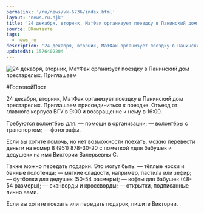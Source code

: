 ```yaml
---
permalink: '/ru/news/vk-6736/index.html'
layout: 'news.ru.njk'
title: '24 декабря, вторник, МатФак организует поездку в Панинский дом престарелых.'
source: ВКонтакте
tags:
  - news_ru
description: '24 декабря, вторник, МатФак организует поездку в Панинский дом престарелых.'
updatedAt: 1576402204
---
```

![24 декабря, вторник, МатФак организует поездку в Панинский дом престарелых. Приглашаем](https://sun9-53.userapi.com/impg/pDmnMfqkGfxlOdaZ21tp0ldm1Y-rEN1yV05CkQ/etCAMXUFyKA.jpg?size=1280x942&quality=96&sign=ec46cd0e690700473508dfb1e2157d1e&c_uniq_tag=tf0EEvXotA02TsApjfE21Xs8H3TShmIs_0aOgQJ3UHI&type=album)

#ГостевойПост

24 декабря, вторник, МатФак организует поездку в Панинский дом престарелых. Приглашаем присоединиться к поездке. Отъезд от главного корпуса ВГУ в 9:00 и возвращение к нему в 16:00.

Требуются волонтёры для:
— помощи в организации;
— волонтёры с транспортом;
— фотографы.

Если вы хотите помочь, но нет возможности поехать, можно перевести деньги на номер 8 (951) 878-30-20 с пометкой «для бабушек и дедушек» на имя Виктории Валерьевны С.

Также можно передать подарки. Это могут быть:
— тёплые носки и банные полотенца;
— мягкие сладости, например, пастила или зефир;
— футболки для дедушек (50-54 размеры);
— кофты для бабушек (48-54 размеры);
— сканворды и кроссворды;
— открытки, подписанные лично вами.

Если вы хотите поехать или передать подарок, пишите Виктории.
